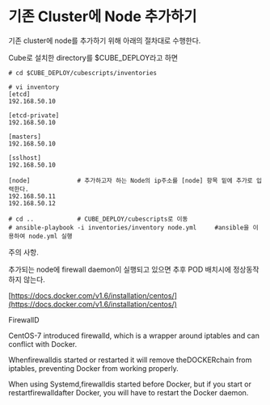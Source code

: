 # 기존 Cluster에 Node 추가하기

기존 cluster에 node를 추가하기 위해 아래의 절차대로 수행한다.

Cube로 설치한 directory를 $CUBE\_DEPLOY라고 하면

```
# cd $CUBE_DEPLOY/cubescripts/inventories

# vi inventory
[etcd]
192.168.50.10

[etcd-private]
192.168.50.10

[masters]
192.168.50.10

[sslhost]
192.168.50.10

[node]             # 추가하고자 하는 Node의 ip주소를 [node] 항목 밑에 추가로 입력한다.
192.168.50.11
192.168.50.12 

# cd ..            # CUBE_DEPLOY/cubescripts로 이동        
# ansible-playbook -i inventories/inventory node.yml     #ansible을 이용하여 node.yml 실행 
```

주의 사항.

추가되는 node에 firewall daemon이 실행되고 있으면 추후 POD 배치시에 정상동작하지 않는다.

[https://docs.docker.com/v1.6/installation/centos/](https://docs.docker.com/v1.6/installation/centos/)

FirewallD

CentOS-7 introduced firewalld, which is a wrapper around iptables and can conflict with Docker.

Whenfirewalldis started or restarted it will remove theDOCKERchain from iptables, preventing Docker from working properly.

When using Systemd,firewalldis started before Docker, but if you start or restartfirewalldafter Docker, you will have to restart the Docker daemon.

